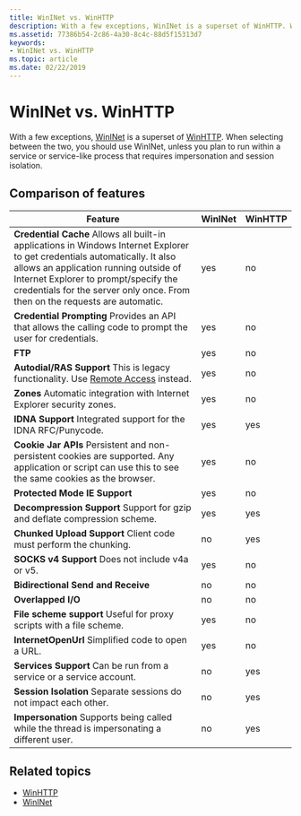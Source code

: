 ```yaml
---
title: WinINet vs. WinHTTP
description: With a few exceptions, WinINet is a superset of WinHTTP. When selecting between the two, you should use WinINet, unless you plan to run within a service or service-like process that requires impersonation and session isolation.
ms.assetid: 77386b54-2c86-4a30-8c4c-88d5f15313d7
keywords:
- WinINet vs. WinHTTP
ms.topic: article
ms.date: 02/22/2019
---
```


# WinINet vs. WinHTTP

With a few exceptions, [WinINet](portal.md) is a superset of [WinHTTP](https://docs.microsoft.com/windows/desktop/WinHttp/winhttp-start-page). When selecting between the two, you should use WinINet, unless you plan to run within a service or service-like process that requires impersonation and session isolation.

## Comparison of features

| Feature | WinINet | WinHTTP |
|-|-|-|
| **Credential Cache** Allows all built-in applications in Windows Internet Explorer to get credentials automatically. It also allows an application running outside of Internet Explorer to prompt/specify the credentials for the server only once. From then on the requests are automatic. | yes | no |
| **Credential Prompting** Provides an API that allows the calling code to prompt the user for credentials. | yes | no |
| **FTP** | yes | no |
| **Autodial/RAS Support** This is legacy functionality. Use [Remote Access](https://docs.microsoft.com/windows/desktop/RRAS/portal) instead. | yes | no |
| **Zones** Automatic integration with Internet Explorer security zones. | yes | no |
| **IDNA Support** Integrated support for the IDNA RFC/Punycode. | yes | yes |
| **Cookie Jar APIs** Persistent and non-persistent cookies are supported. Any application or script can use this to see the same cookies as the browser. | yes | no |
| **Protected Mode IE Support** | yes | no |
| **Decompression Support** Support for gzip and deflate compression scheme. | yes | yes |
| **Chunked Upload Support** Client code must perform the chunking. | no | yes |
| **SOCKS v4 Support** Does not include v4a or v5. | yes | no |
| **Bidirectional Send and Receive** | no | no |
| **Overlapped I/O** | no | no |
| **File scheme support** Useful for proxy scripts with a file scheme. | yes | no |
| **InternetOpenUrl** Simplified code to open a URL. | yes | no |
| **Services Support** Can be run from a service or a service account. | no | yes |
| **Session Isolation** Separate sessions do not impact each other. | no | yes |
| **Impersonation** Supports being called while the thread is impersonating a different user. | no | yes |

## Related topics

* [WinHTTP](/windows/desktop/WinHttp/winhttp-start-page)
* [WinINet](/windows/desktop/WinInet/about-wininet)
